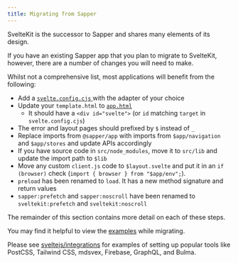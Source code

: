 ```yaml
---
title: Migrating from Sapper
---
```


SvelteKit is the successor to Sapper and shares many elements of its design.

If you have an existing Sapper app that you plan to migrate to SvelteKit, however, there are a number of changes you will need to make.

Whilst not a comprehensive list, most applications will benefit from the following:

- Add a [`svelte.config.cjs` ](https://github.com/sveltejs/kit/blob/master/packages/create-svelte/template/svelte.config.cjs) with the adapter of your choice
- Update your `template.html` to [`app.html`](https://github.com/sveltejs/kit/blob/master/packages/create-svelte/template/src/app.html)
  - It should have a `<div id="svelte">` (or `id` matching `target` in `svelte.config.cjs`)
- The error and layout pages should prefixed by `$` instead of `_`
- Replace imports from `@sapper/app` with imports from `$app/navigation` and `$app/stores` and update APIs accordingly
- If you have source code in `src/node_modules`, move it to `src/lib` and update the import path to `$lib`
- Move any custom `client.js` code to `$layout.svelte` and put it in an `if (browser)` check (`import { browser } from "$app/env";`).
- `preload` has been renamed to `load`. It has a new method signature and return values
- `sapper:prefetch` and `sapper:noscroll` have been renamed to `sveltekit:prefetch` and `sveltekit:noscroll`

The remainder of this section contains more detail on each of these steps.

You may find it helpful to view the [examples](https://github.com/sveltejs/kit/tree/master/examples) while migrating.

Please see [sveltejs/integrations](https://github.com/sveltejs/integrations#sveltekit) for examples of setting up popular tools like PostCSS, Tailwind CSS, mdsvex, Firebase, GraphQL, and Bulma.